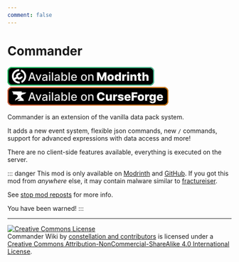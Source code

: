 ```yaml
---
comment: false
---
```

# Commander <Badge type="warning" text="beta" />

<div class="badge-holder">

[![Available on Modrinth](https://raw.githubusercontent.com/melontini/mini-badges/main/minecraft/modrinth.svg)](https://modrinth.com/mod/recipe-book-delight)
[![Available on CurseForge](https://raw.githubusercontent.com/melontini/mini-badges/main/minecraft/curseforge.svg)](https://www.curseforge.com/minecraft/mc-mods/cmd-project)

</div>

Commander is an extension of the vanilla data pack system.

It adds a new event system, flexible json commands, new `/` commands, support for advanced expressions with data access and more!

There are no client-side features available, everything is executed on the server. 

::: danger
This mod is only available on [Modrinth](https://modrinth.com/mod/cmd) and [GitHub](https://github.com/constellation-mc/commander). If you got this mod from *anywhere* else, it may contain malware similar to [fractureiser](https://github.com/fractureiser-investigation/fractureiser).

See [stop mod reposts](https://stopmodreposts.org/) for more info.

You have been warned!
:::

***

<a rel="license" href="http://creativecommons.org/licenses/by-nc-sa/4.0/"><img alt="Creative Commons License" style="border-width:0" src="https://i.creativecommons.org/l/by-nc-sa/4.0/88x31.png" /></a><br /><span xmlns:dct="http://purl.org/dc/terms/" href="http://purl.org/dc/dcmitype/Text" property="dct:title" rel="dct:type">Commander Wiki</span> by <a xmlns:cc="http://creativecommons.org/ns#" href="https://github.com/constellation-mc/commander/tree/documentation" property="cc:attributionName" rel="cc:attributionURL">constellation and contributors</a> is licensed under a <a rel="license" href="http://creativecommons.org/licenses/by-nc-sa/4.0/">Creative Commons Attribution-NonCommercial-ShareAlike 4.0 International License</a>.
